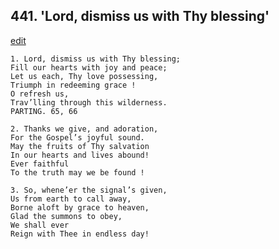 
## 441.  'Lord, dismiss us with Thy blessing'
[edit](https://docs.google.com/document/d/1BnttWFHTxiuLpUqouYGy%2DfmOHyz_S42I/edit?mode=html)



    1. Lord, dismiss us with Thy blessing; 
    Fill our hearts with joy and peace; 
    Let us each, Thy love possessing, 
    Triumph in redeeming grace !
    O refresh us,
    Trav’lling through this wilderness.
    PARTING. 65, 66

    2. Thanks we give, and adoration,
    For the Gospel’s joyful sound.
    May the fruits of Thy salvation 
    In our hearts and lives abound! 
    Ever faithful
    To the truth may we be found !

    3. So, whene’er the signal’s given,
    Us from earth to call away,
    Borne aloft by grace to heaven,
    Glad the summons to obey,
    We shall ever
    Reign with Thee in endless day!
